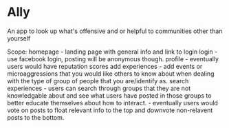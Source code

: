 # Ally
An app to look up what's offensive and or helpful to communities other than yourself

Scope:
	homepage
		- landing page with general info and link to login
	login
		- use facebook login, posting will be anonymous though.
	profile
		- eventually users would have reputation scores
	add experiences
		- add events or microaggressions that you would like others to know about when dealing with the type of group of people that you are/identify as.
	search experiences
		- users can search through groups that they are not knowledgable about and see what users have posted in those groups to better educate themselves about how to interact.
		- eventually users would vote on posts to float relevant info to the top and downvote non-relavent posts to the bottom.
	
